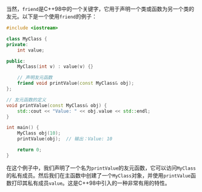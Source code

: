 当然，`friend`是C++98中的一个关键字，它用于声明一个类或函数为另一个类的友元。以下是一个使用`friend`的例子：

```cpp
#include <iostream>

class MyClass {
private:
    int value;

public:
    MyClass(int v) : value(v) {}

    // 声明友元函数
    friend void printValue(const MyClass& obj);
};

// 友元函数的定义
void printValue(const MyClass& obj) {
    std::cout << "Value: " << obj.value << std::endl;
}

int main() {
    MyClass obj(10);
    printValue(obj);  // 输出：Value: 10

    return 0;
}
```

在这个例子中，我们声明了一个名为`printValue`的友元函数，它可以访问`MyClass`的私有成员。然后我们在主函数中创建了一个`MyClass`对象，并使用`printValue`函数打印其私有成员`value`。这是C++98中引入的一种非常有用的特性。